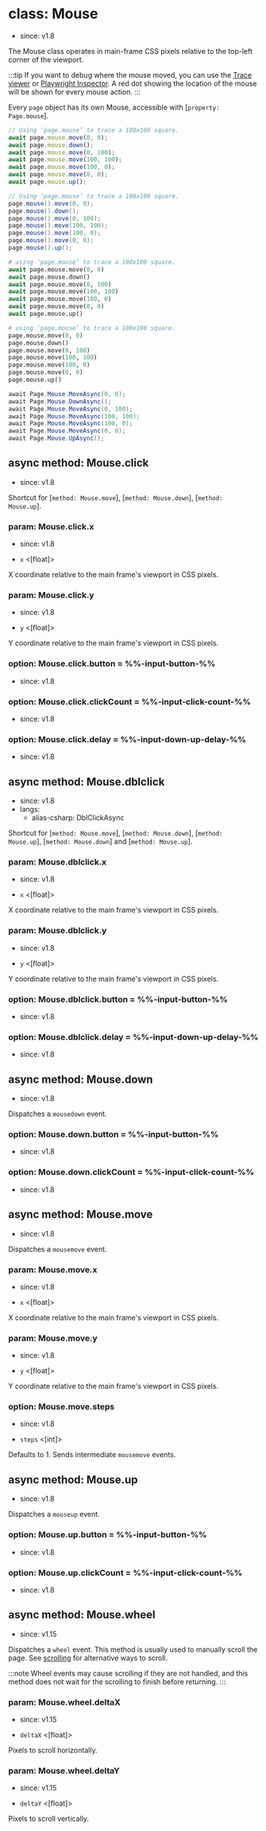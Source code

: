 # class: Mouse
* since: v1.8

The Mouse class operates in main-frame CSS pixels relative to the top-left corner of the viewport.

:::tip
If you want to debug where the mouse moved, you can use the [Trace viewer](../trace-viewer-intro.md) or [Playwright Inspector](../running-tests#debug-tests-with-the-playwright-inspector.md). A red dot showing the location of the mouse will be shown for every mouse action.
:::

Every `page` object has its own Mouse, accessible with [`property: Page.mouse`].

```js
// Using ‘page.mouse’ to trace a 100x100 square.
await page.mouse.move(0, 0);
await page.mouse.down();
await page.mouse.move(0, 100);
await page.mouse.move(100, 100);
await page.mouse.move(100, 0);
await page.mouse.move(0, 0);
await page.mouse.up();
```

```java
// Using ‘page.mouse’ to trace a 100x100 square.
page.mouse().move(0, 0);
page.mouse().down();
page.mouse().move(0, 100);
page.mouse().move(100, 100);
page.mouse().move(100, 0);
page.mouse().move(0, 0);
page.mouse().up();
```

```python async
# using ‘page.mouse’ to trace a 100x100 square.
await page.mouse.move(0, 0)
await page.mouse.down()
await page.mouse.move(0, 100)
await page.mouse.move(100, 100)
await page.mouse.move(100, 0)
await page.mouse.move(0, 0)
await page.mouse.up()
```

```python sync
# using ‘page.mouse’ to trace a 100x100 square.
page.mouse.move(0, 0)
page.mouse.down()
page.mouse.move(0, 100)
page.mouse.move(100, 100)
page.mouse.move(100, 0)
page.mouse.move(0, 0)
page.mouse.up()
```

```csharp
await Page.Mouse.MoveAsync(0, 0);
await Page.Mouse.DownAsync();
await Page.Mouse.MoveAsync(0, 100);
await Page.Mouse.MoveAsync(100, 100);
await Page.Mouse.MoveAsync(100, 0);
await Page.Mouse.MoveAsync(0, 0);
await Page.Mouse.UpAsync();
```

## async method: Mouse.click
* since: v1.8

Shortcut for [`method: Mouse.move`], [`method: Mouse.down`], [`method: Mouse.up`].

### param: Mouse.click.x
* since: v1.8
- `x` <[float]>

X coordinate relative to the main frame's viewport in CSS pixels.

### param: Mouse.click.y
* since: v1.8
- `y` <[float]>

Y coordinate relative to the main frame's viewport in CSS pixels.

### option: Mouse.click.button = %%-input-button-%%
* since: v1.8

### option: Mouse.click.clickCount = %%-input-click-count-%%
* since: v1.8

### option: Mouse.click.delay = %%-input-down-up-delay-%%
* since: v1.8

## async method: Mouse.dblclick
* since: v1.8
* langs:
  - alias-csharp: DblClickAsync

Shortcut for [`method: Mouse.move`], [`method: Mouse.down`], [`method: Mouse.up`], [`method: Mouse.down`] and
[`method: Mouse.up`].

### param: Mouse.dblclick.x
* since: v1.8
- `x` <[float]>

X coordinate relative to the main frame's viewport in CSS pixels.

### param: Mouse.dblclick.y
* since: v1.8
- `y` <[float]>

Y coordinate relative to the main frame's viewport in CSS pixels.

### option: Mouse.dblclick.button = %%-input-button-%%
* since: v1.8

### option: Mouse.dblclick.delay = %%-input-down-up-delay-%%
* since: v1.8

## async method: Mouse.down
* since: v1.8

Dispatches a `mousedown` event.

### option: Mouse.down.button = %%-input-button-%%
* since: v1.8

### option: Mouse.down.clickCount = %%-input-click-count-%%
* since: v1.8

## async method: Mouse.move
* since: v1.8

Dispatches a `mousemove` event.

### param: Mouse.move.x
* since: v1.8
- `x` <[float]>

X coordinate relative to the main frame's viewport in CSS pixels.

### param: Mouse.move.y
* since: v1.8
- `y` <[float]>

Y coordinate relative to the main frame's viewport in CSS pixels.

### option: Mouse.move.steps
* since: v1.8
- `steps` <[int]>

Defaults to 1. Sends intermediate `mousemove` events.

## async method: Mouse.up
* since: v1.8

Dispatches a `mouseup` event.

### option: Mouse.up.button = %%-input-button-%%
* since: v1.8

### option: Mouse.up.clickCount = %%-input-click-count-%%
* since: v1.8

## async method: Mouse.wheel
* since: v1.15

Dispatches a `wheel` event. This method is usually used to manually scroll the page. See [scrolling](../input.md#scrolling) for alternative ways to scroll.

:::note
Wheel events may cause scrolling if they are not handled, and this method does not
wait for the scrolling to finish before returning.
:::

### param: Mouse.wheel.deltaX
* since: v1.15
- `deltaX` <[float]>

Pixels to scroll horizontally.

### param: Mouse.wheel.deltaY
* since: v1.15
- `deltaY` <[float]>

Pixels to scroll vertically.
